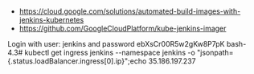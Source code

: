 #
- https://cloud.google.com/solutions/automated-build-images-with-jenkins-kubernetes
- https://github.com/GoogleCloudPlatform/kube-jenkins-imager

Login with user: jenkins and password ebXsCr00R5w2gKw8P7pK
bash-4.3# kubectl get ingress jenkins --namespace jenkins -o "jsonpath={.status.loadBalancer.ingress[0].ip}";echo
35.186.197.237

